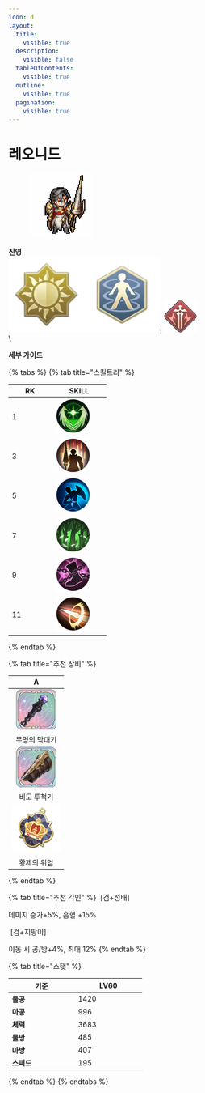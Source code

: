 ```yaml
---
icon: d
layout:
  title:
    visible: true
  description:
    visible: false
  tableOfContents:
    visible: true
  outline:
    visible: true
  pagination:
    visible: true
---
```


# 레오니드

<div align="left">

<figure><img src="../../.gitbook/assets/22.png" alt=""><figcaption></figcaption></figure>

</div>

**진영**\
<img src="../../.gitbook/assets/1 (6).webp" alt="" data-size="line"><img src="../../.gitbook/assets/2 (3).png" alt="" data-size="line">| <img src="../../.gitbook/assets/분쇄자.webp" alt="" data-size="line">\
\


**세부 가이드**

{% tabs %}
{% tab title="스킬트리" %}
<table><thead><tr><th width="72">RK</th><th width="94">SKILL</th></tr></thead><tbody><tr><td>1</td><td><img src="../../.gitbook/assets/1 (5).png" alt="" data-size="original"></td></tr><tr><td>3</td><td><img src="../../.gitbook/assets/2 (5).png" alt=""></td></tr><tr><td>5</td><td><img src="../../.gitbook/assets/3 (4).png" alt=""></td></tr><tr><td>7</td><td><img src="../../.gitbook/assets/4 (3).png" alt=""></td></tr><tr><td>9</td><td><img src="../../.gitbook/assets/5 (3).png" alt=""></td></tr><tr><td>11</td><td><img src="../../.gitbook/assets/6 (2).png" alt=""></td></tr></tbody></table>
{% endtab %}

{% tab title="추천 장비" %}
<table><thead><tr><th width="96" align="center">A</th></tr></thead><tbody><tr><td align="center"><img src="../../.gitbook/assets/80px-無名棱棍.png" alt=""></td></tr><tr><td align="center">무명의 막대기</td></tr><tr><td align="center"><img src="../../.gitbook/assets/a_20.png" alt=""></td></tr><tr><td align="center">비도 투척기</td></tr><tr><td align="center"><img src="../../.gitbook/assets/charm_emperor.png" alt="" data-size="original"></td></tr><tr><td align="center">황제의 위엄</td></tr></tbody></table>


{% endtab %}

{% tab title="추천 각인" %}
<img src="https://xenophicss-organization.gitbook.io/~gitbook/image?url=https%3A%2F%2F413720101-files.gitbook.io%2F%7E%2Ffiles%2Fv0%2Fb%2Fgitbook-x-prod.appspot.com%2Fo%2Fspaces%252Fu2PuY0J4BcHbRwvq1Ofi%252Fuploads%252FRCY8wLobwvMtN8oAl2Tz%252F1.png%3Falt%3Dmedia%26token%3D0faa14e9-89bb-47c1-a1cc-230c94080ac8&#x26;width=97&#x26;dpr=4&#x26;quality=100&#x26;sign=620c6a2&#x26;sv=1" alt="" data-size="line"> \[검+성배]&#x20;

데미지 증가+5%, 흡혈 +15%

<img src="https://xenophicss-organization.gitbook.io/~gitbook/image?url=https%3A%2F%2F413720101-files.gitbook.io%2F%7E%2Ffiles%2Fv0%2Fb%2Fgitbook-x-prod.appspot.com%2Fo%2Fspaces%252Fu2PuY0J4BcHbRwvq1Ofi%252Fuploads%252FqHsme8mTDq8gcTXT4JAr%252F1.png%3Falt%3Dmedia%26token%3D698554b8-566a-4141-98fb-4abf2c011f8d&#x26;width=93&#x26;dpr=4&#x26;quality=100&#x26;sign=968e47d1&#x26;sv=1" alt="" data-size="line"> \[검+지팡이]&#x20;

이동 시 공/방+4%, 최대 12%
{% endtab %}

{% tab title="스탯" %}
<table><thead><tr><th width="117">기준</th><th width="120">LV60</th></tr></thead><tbody><tr><td><strong>물공</strong></td><td>1420</td></tr><tr><td><strong>마공</strong></td><td>996</td></tr><tr><td><strong>체력</strong></td><td>3683</td></tr><tr><td><strong>물방</strong></td><td>485</td></tr><tr><td><strong>마방</strong></td><td>407</td></tr><tr><td><strong>스피드</strong></td><td>195</td></tr></tbody></table>
{% endtab %}
{% endtabs %}

